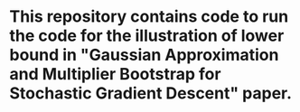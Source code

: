 # This repository contains code to run the code for the illustration of lower bound in "Gaussian Approximation and Multiplier Bootstrap for Stochastic Gradient Descent" paper.
